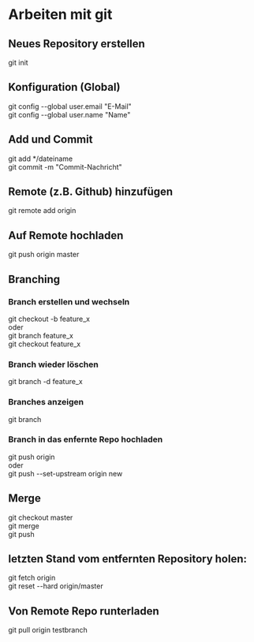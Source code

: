 # Arbeiten mit git

## Neues Repository erstellen
git init

## Konfiguration (Global) 
git config --global user.email "E-Mail" <br>
git config --global user.name "Name" <br>


## Add und Commit
git add */dateiname <br>
git commit -m "Commit-Nachricht" <br>


## Remote (z.B. Github) hinzufügen
git remote add origin <server> <br>


## Auf Remote hochladen
git push origin master <br>

## Branching

### Branch erstellen und wechseln
git checkout -b feature_x <br>
oder <br>
git branch feature_x <br>
git checkout feature_x <br>


### Branch wieder löschen
git branch -d feature_x <br>

### Branches anzeigen
git branch <br>

### Branch in das enfernte Repo hochladen
git push origin <branch> <br>
oder <br>
git push --set-upstream origin new <br>


## Merge
git checkout master <br>
git merge <branch> <br>
git push <br>



## letzten Stand vom entfernten Repository holen:
git fetch origin <br>
git reset --hard origin/master <br>



## Von Remote Repo runterladen
git pull origin testbranch
